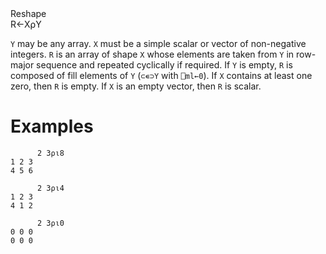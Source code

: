 <div class="heading">
  <div class="name">Reshape</div>
  <div class="command">R←X⍴Y</div>
</div>

`Y` may be any array.  `X` must be a simple scalar or vector of non-negative integers.  `R` is an array of shape `X` whose elements are taken from `Y` in row-major sequence and repeated cyclically if required.  If `Y` is empty, `R` is composed of fill elements of `Y` (`⊂∊⊃Y` with `⎕ml←0`).  If `X` contains at least one zero, then `R` is empty.  If `X` is an empty vector, then `R` is scalar.

# Examples
```apl
      2 3⍴⍳8
1 2 3
4 5 6
 
      2 3⍴⍳4
1 2 3
4 1 2
 
      2 3⍴⍳0
0 0 0
0 0 0
```
